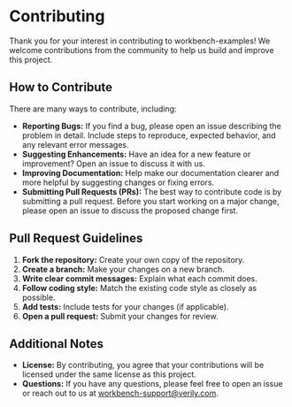 # Contributing

Thank you for your interest in contributing to workbench-examples! We welcome contributions from the community to help us build and improve this project.

## How to Contribute

There are many ways to contribute, including:

* **Reporting Bugs:** If you find a bug, please open an issue describing the problem in detail. Include steps to reproduce, expected behavior, and any relevant error messages.
* **Suggesting Enhancements:** Have an idea for a new feature or improvement? Open an issue to discuss it with us.
* **Improving Documentation:**  Help make our documentation clearer and more helpful by suggesting changes or fixing errors.
* **Submitting Pull Requests (PRs):** The best way to contribute code is by submitting a pull request. Before you start working on a major change, please open an issue to discuss the proposed change first.

## Pull Request Guidelines

1. **Fork the repository:** Create your own copy of the repository.
2. **Create a branch:** Make your changes on a new branch.
3. **Write clear commit messages:** Explain what each commit does.
4. **Follow coding style:** Match the existing code style as closely as possible.
5. **Add tests:** Include tests for your changes (if applicable).
6. **Open a pull request:** Submit your changes for review.

## Additional Notes

* **License:** By contributing, you agree that your contributions will be licensed under the same license as this project.
* **Questions:** If you have any questions, please feel free to open an issue or reach out to us at workbench-support@verily.com.
